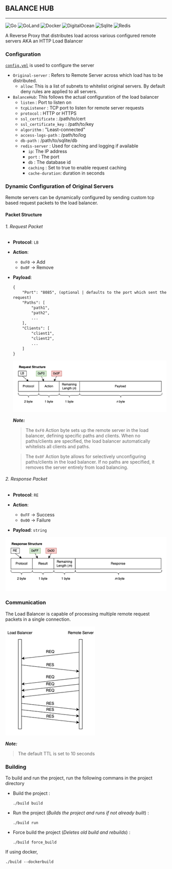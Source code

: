 ## BALANCE HUB 
----------------------------------------------------------------

![Go](https://img.shields.io/badge/go-%2300ADD8.svg?style=for-the-badge&logo=go&logoColor=white) ![GoLand](https://img.shields.io/badge/GoLand-0f0f0f?&style=for-the-badge&logo=goland&logoColor=white) ![Docker](https://img.shields.io/badge/docker-%230db7ed.svg?style=for-the-badge&logo=docker&logoColor=white) ![DigitalOcean](https://img.shields.io/badge/DigitalOcean-%230167ff.svg?style=for-the-badge&logo=digitalOcean&logoColor=white) ![Sqlite](https://img.shields.io/badge/Sqlite-003B57?style=for-the-badge&logo=sqlite&logoColor=white) ![Redis](https://img.shields.io/badge/redis-%23DD0031.svg?&style=for-the-badge&logo=redis&logoColor=white)

A Reverse Proxy that distributes load across various configured remote servers AKA an HTTP Load Balancer

### Configuration 
[`config.yml`](./config.yaml) is used to configure the server

* `Original-server` : Refers to Remote Server across which load has to be distributed.
    * `allow`: This is a list of subnets to whitelist original servers. By default deny rules are applied to all servers.
* `BalanceHub`: This follows the actual configuration of the load balancer
    * `listen` : Port to listen on
    * `tcpListener` : TCP port to listen for remote server requests
    * `protocol` : HTTP or HTTPS
    * `ssl_certificate` :  /path/to/cert
    * `ssl_certificate_key` : /path/to/key
    * `algorithm` : "Least-connected"
    * `access-logs-path` : /path/to/log
    * `db-path` : /path/to/sqlite/db
    * `redis-server` : Used for caching and logging if available
        * `ip`: The IP address
        * `port` : The port
        * `db` : The database id
        * `caching` : Set to true to enable request caching
        * `cache-duration`: duration in seconds
    
### Dynamic Configuration of Original Servers

Remote servers can be dynamically configured by sending custom tcp based request packets to the load balancer. 

#### Packet Structure

###### 1. Request Packet 
* <b>Protocol</b>: `LB`
* <b>Action</b>: 
    * `0xF0` &rarr; Add
    * `0x0F` &rarr; Remove

* <b>Payload</b>:
    ```
    {
        "Port": "8085", (optional | defaults to the port which sent the request)
        "Paths": [
            "path1",
            "path2",
            ...
        ],
        "Clients": [
            "client1",
            "client2",
            ...
        ]
    }
    ```
    ![Response Structure](./images/request.drawio.png)

    ***Note:***
    > The `0xF0` Action byte sets up the remote server in the load balancer, defining specific paths and clients. When no paths/clients are specified, the load balancer automatically whitelists all clients and paths.
    
    > The `0x0F` Action byte allows for selectively unconfiguring paths/clients in the load balancer. If no paths are specified, it removes the server entirely from load balancing. 

    <!-- >Note: If paths are not specified then all the clients will be whitelisted -->

###### 2. Response Packet 
* <b>Protocol</b>: `RE`
* <b>Action</b>: 
    * `0xFF` &rarr; Success
    * `0x00` &rarr; Failure

* <b>Payload</b>: `string`

![Response Structure](./images/response.drawio.png)

### Communication

The Load Balancer is capable of processing multiple remote request packets in a single connection.

![Communication](./images/workflow.drawio.png)

***Note:***
>The default TTL is set to 10 seconds


### Building 

To build and run the project, run the following commans in the project directory
* Build the project :
    ```
    ./build build
    ```
* Run the project (_Builds the project and runs if not already built_) :
    ```
    ./build run
    ```
* Force build the project (_Deletes old build and rebuilds_) :
    ```
    ./build force_build
    ```

If using docker,
```
./build --dockerbuild
```
